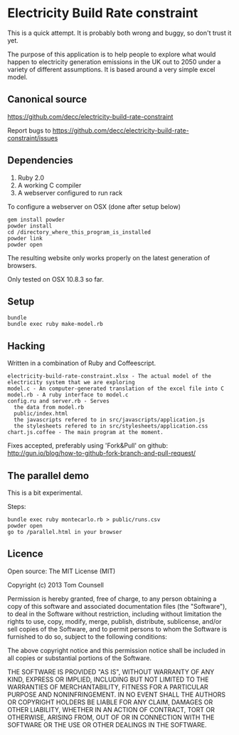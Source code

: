 # Electricity Build Rate constraint

This is a quick attempt. It is probably both wrong and buggy, so don't trust it yet.

The purpose of this application is to help people to explore what would happen to electricity generation emissions in the UK out to 2050 under a variety of different assumptions. It is based around a very simple excel model.

## Canonical source

<https://github.com/decc/electricity-build-rate-constraint>

Report bugs to <https://github.com/decc/electricity-build-rate-constraint/issues>

## Dependencies

1. Ruby 2.0
2. A working C compiler
3. A webserver configured to run rack

To configure a webserver on OSX (done after setup below)

    gem install powder
    powder install
    cd /directory_where_this_program_is_installed
    powder link
    powder open
  
The resulting website only works properly on the latest generation of browsers.

Only tested on OSX 10.8.3 so far.

## Setup

    bundle
    bundle exec ruby make-model.rb

## Hacking

Written in a combination of Ruby and Coffeescript. 

    electricity-build-rate-constraint.xlsx - The actual model of the electricity system that we are exploring
    model.c - An computer-generated translation of the excel file into C
    model.rb - A ruby interface to model.c
    config.ru and server.rb - Serves 
      the data from model.rb
      public/index.html
      the javascripts refered to in src/javascripts/application.js
      the stylesheets refered to in src/stylesheets/application.css
    chart.js.coffee - The main program at the moment.

Fixes accepted, preferably using 'Fork&Pull' on github: <http://gun.io/blog/how-to-github-fork-branch-and-pull-request/>

## The parallel demo

This is a bit experimental.

Steps: 

    bundle exec ruby montecarlo.rb > public/runs.csv
    powder open
    go to /parallel.html in your browser

## Licence

Open source: The MIT License (MIT)

Copyright (c) 2013 Tom Counsell

Permission is hereby granted, free of charge, to any person obtaining a copy
of this software and associated documentation files (the "Software"), to deal
in the Software without restriction, including without limitation the rights
to use, copy, modify, merge, publish, distribute, sublicense, and/or sell
copies of the Software, and to permit persons to whom the Software is
furnished to do so, subject to the following conditions:

The above copyright notice and this permission notice shall be included in
all copies or substantial portions of the Software.

THE SOFTWARE IS PROVIDED "AS IS", WITHOUT WARRANTY OF ANY KIND, EXPRESS OR
IMPLIED, INCLUDING BUT NOT LIMITED TO THE WARRANTIES OF MERCHANTABILITY,
FITNESS FOR A PARTICULAR PURPOSE AND NONINFRINGEMENT. IN NO EVENT SHALL THE
AUTHORS OR COPYRIGHT HOLDERS BE LIABLE FOR ANY CLAIM, DAMAGES OR OTHER
LIABILITY, WHETHER IN AN ACTION OF CONTRACT, TORT OR OTHERWISE, ARISING FROM,
OUT OF OR IN CONNECTION WITH THE SOFTWARE OR THE USE OR OTHER DEALINGS IN
THE SOFTWARE.
